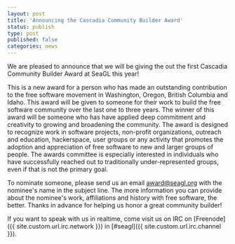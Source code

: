 ```yaml
---
layout: post
title: 'Announcing the Cascadia Community Builder Award'
status: publish
type: post
published: false
categories: news
---
```


We are pleased to announce that we will be giving the out the first Cascadia Community Builder Award at SeaGL this year!

This is a new award for a person who has made an outstanding contribution to the free software movement in Washington, Oregon, British Columbia and Idaho. This award will be given to someone for their work to build the free software community over the last one to three years. The winner of this award will be someone who has have applied deep commitment and creativity to growing and broadening the community.  The award is designed to recognize work in software projects, non-profit organizations, outreach and education, hackerspace, user groups or any activity that promotes the adoption and appreciation of free software to new and larger groups of people. The awards committee is especially interested in individuals who have successfully reached out to traditionally under-represented groups, even if that is not the primary goal. 

To nominate someone, please send us an email <a href="mailto:%61%77%61%72%64%40%73%65%61%67%6c%2e%6f%72%67">&#x0061;&#x0077;&#x0061;&#x0072;&#x0064;&#x0040;&#x0073;&#x0065;&#x0061;&#x0067;&#x006c;&#x002e;&#x006f;&#x0072;&#x0067;</a> with the nominee's name in the subject line. The more information you can provide about the nominee's work, affiliations and history with free software, the better. Thanks in advance for helping us honor a great community builder! 

If you want to speak with us in realtime, come visit us on IRC on [Freenode]({{ site.custom.url.irc.network }}) in [#seagl]({{ site.custom.url.irc.channel }}). 
